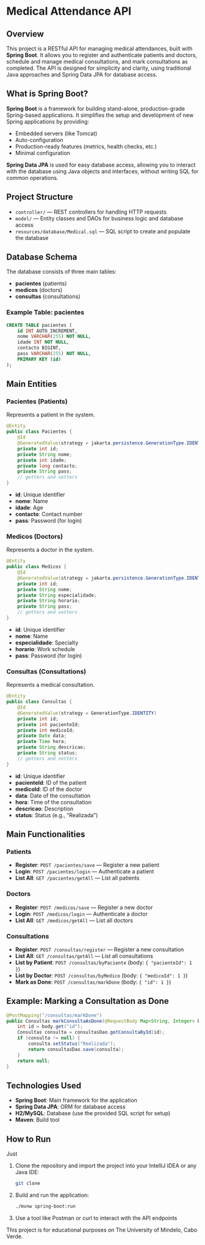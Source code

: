 # Medical Attendance API

## Overview
This project is a RESTful API for managing medical attendances, built with **Spring Boot**. It allows you to register and authenticate patients and doctors, schedule and manage medical consultations, and mark consultations as completed. The API is designed for simplicity and clarity, using traditional Java approaches and Spring Data JPA for database access.

## What is Spring Boot?
**Spring Boot** is a framework for building stand-alone, production-grade Spring-based applications. It simplifies the setup and development of new Spring applications by providing:
- Embedded servers (like Tomcat)
- Auto-configuration
- Production-ready features (metrics, health checks, etc.)
- Minimal configuration

**Spring Data JPA** is used for easy database access, allowing you to interact with the database using Java objects and interfaces, without writing SQL for common operations.

## Project Structure
- `controller/` — REST controllers for handling HTTP requests
- `model/` — Entity classes and DAOs for business logic and database access
- `resources/database/Medical.sql` — SQL script to create and populate the database

## Database Schema
The database consists of three main tables:
- **pacientes** (patients)
- **medicos** (doctors)
- **consultas** (consultations)

### Example Table: pacientes
```sql
CREATE TABLE pacientes (
    id INT AUTO_INCREMENT,
    nome VARCHAR(255) NOT NULL,
    idade INT NOT NULL,
    contacto BIGINT,
    pass VARCHAR(255) NOT NULL,
    PRIMARY KEY (id)
);
```

## Main Entities

### Pacientes (Patients)
Represents a patient in the system.
```java
@Entity
public class Pacientes {
    @Id
    @GeneratedValue(strategy = jakarta.persistence.GenerationType.IDENTITY)
    private int id;
    private String nome;
    private int idade;
    private long contacto;
    private String pass;
    // getters and setters
}
```
- **id**: Unique identifier
- **nome**: Name
- **idade**: Age
- **contacto**: Contact number
- **pass**: Password (for login)

### Medicos (Doctors)
Represents a doctor in the system.
```java
@Entity
public class Medicos {
    @Id
    @GeneratedValue(strategy = jakarta.persistence.GenerationType.IDENTITY)
    private int id;
    private String nome;
    private String especialidade;
    private String horario;
    private String pass;
    // getters and setters
}
```
- **id**: Unique identifier
- **nome**: Name
- **especialidade**: Specialty
- **horario**: Work schedule
- **pass**: Password (for login)

### Consultas (Consultations)
Represents a medical consultation.
```java
@Entity
public class Consultas {
    @Id
    @GeneratedValue(strategy = GenerationType.IDENTITY)
    private int id;
    private int pacienteId;
    private int medicoId;
    private Date data;
    private Time hora;
    private String descricao;
    private String status;
    // getters and setters
}
```
- **id**: Unique identifier
- **pacienteId**: ID of the patient
- **medicoId**: ID of the doctor
- **data**: Date of the consultation
- **hora**: Time of the consultation
- **descricao**: Description
- **status**: Status (e.g., "Realizada")

## Main Functionalities

### Patients
- **Register**: `POST /pacientes/save` — Register a new patient
- **Login**: `POST /pacientes/login` — Authenticate a patient
- **List All**: `GET /pacientes/getAll` — List all patients

### Doctors
- **Register**: `POST /medicos/save` — Register a new doctor
- **Login**: `POST /medicos/login` — Authenticate a doctor
- **List All**: `GET /medicos/getAll` — List all doctors

### Consultations
- **Register**: `POST /consultas/register` — Register a new consultation
- **List All**: `GET /consultas/getAll` — List all consultations
- **List by Patient**: `POST /consultas/byPaciente` (body: `{ "pacienteId": 1 }`)
- **List by Doctor**: `POST /consultas/byMedico` (body: `{ "medicoId": 1 }`)
- **Mark as Done**: `POST /consultas/markDone` (body: `{ "id": 1 }`)

## Example: Marking a Consultation as Done
```java
@PostMapping("/consultas/markDone")
public Consultas markConsultaAsDone(@RequestBody Map<String, Integer> body) {
    int id = body.get("id");
    Consultas consulta = consultasDao.getConsultaById(id);
    if (consulta != null) {
        consulta.setStatus("Realizada");
        return consultasDao.save(consulta);
    }
    return null;
}
```

## Technologies Used
- **Spring Boot**: Main framework for the application
- **Spring Data JPA**: ORM for database access
- **H2/MySQL**: Database (use the provided SQL script for setup)
- **Maven**: Build tool

## How to Run

Just 
1. Clone the repository and import the project into your IntelliJ IDEA or any Java IDE:
   ```sh
   git clone
4. Build and run the application:
   ```sh
   ./mvnw spring-boot:run
   ```
5. Use a tool like Postman or curl to interact with the API endpoints


This project is for educational purposes on The University of Mindelo, Cabo Verde.

